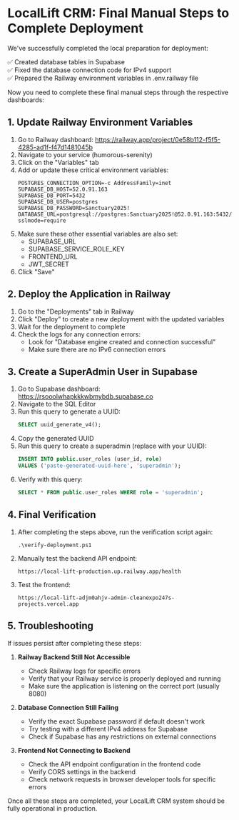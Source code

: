 # LocalLift CRM: Final Manual Steps to Complete Deployment

We've successfully completed the local preparation for deployment:

✅ Created database tables in Supabase  
✅ Fixed the database connection code for IPv4 support  
✅ Prepared the Railway environment variables in .env.railway file  

Now you need to complete these final manual steps through the respective dashboards:

## 1. Update Railway Environment Variables

1. Go to Railway dashboard: https://railway.app/project/0e58b112-f5f5-4285-ad1f-f47d1481045b
2. Navigate to your service (humorous-serenity)
3. Click on the "Variables" tab
4. Add or update these critical environment variables:
   ```
   POSTGRES_CONNECTION_OPTION=-c AddressFamily=inet
   SUPABASE_DB_HOST=52.0.91.163
   SUPABASE_DB_PORT=5432
   SUPABASE_DB_USER=postgres
   SUPABASE_DB_PASSWORD=Sanctuary2025!
   DATABASE_URL=postgresql://postgres:Sanctuary2025!@52.0.91.163:5432/postgres?sslmode=require
   ```
5. Make sure these other essential variables are also set:
   - SUPABASE_URL
   - SUPABASE_SERVICE_ROLE_KEY
   - FRONTEND_URL
   - JWT_SECRET
6. Click "Save"

## 2. Deploy the Application in Railway

1. Go to the "Deployments" tab in Railway
2. Click "Deploy" to create a new deployment with the updated variables
3. Wait for the deployment to complete
4. Check the logs for any connection errors:
   - Look for "Database engine created and connection successful"
   - Make sure there are no IPv6 connection errors

## 3. Create a SuperAdmin User in Supabase

1. Go to Supabase dashboard: https://rsooolwhapkkkwbmybdb.supabase.co
2. Navigate to the SQL Editor
3. Run this query to generate a UUID:
   ```sql
   SELECT uuid_generate_v4();
   ```
4. Copy the generated UUID
5. Run this query to create a superadmin (replace with your UUID):
   ```sql
   INSERT INTO public.user_roles (user_id, role)
   VALUES ('paste-generated-uuid-here', 'superadmin');
   ```
6. Verify with this query:
   ```sql
   SELECT * FROM public.user_roles WHERE role = 'superadmin';
   ```

## 4. Final Verification

1. After completing the steps above, run the verification script again:
   ```
   .\verify-deployment.ps1
   ```
2. Manually test the backend API endpoint:
   ```
   https://local-lift-production.up.railway.app/health
   ```
3. Test the frontend:
   ```
   https://local-lift-adjm0ahjv-admin-cleanexpo247s-projects.vercel.app
   ```

## 5. Troubleshooting

If issues persist after completing these steps:

1. **Railway Backend Still Not Accessible**
   - Check Railway logs for specific errors
   - Verify that your Railway service is properly deployed and running
   - Make sure the application is listening on the correct port (usually 8080)

2. **Database Connection Still Failing**
   - Verify the exact Supabase password if default doesn't work
   - Try testing with a different IPv4 address for Supabase
   - Check if Supabase has any restrictions on external connections

3. **Frontend Not Connecting to Backend**
   - Check the API endpoint configuration in the frontend code
   - Verify CORS settings in the backend
   - Check network requests in browser developer tools for specific errors

Once all these steps are completed, your LocalLift CRM system should be fully operational in production.
